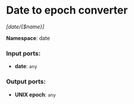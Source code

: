 # Date to epoch converter

_[date/{$name}]_

__Namespace__: date

### Input ports:

* __date__: ` any `

### Output ports:

* __UNIX epoch__: ` any `

